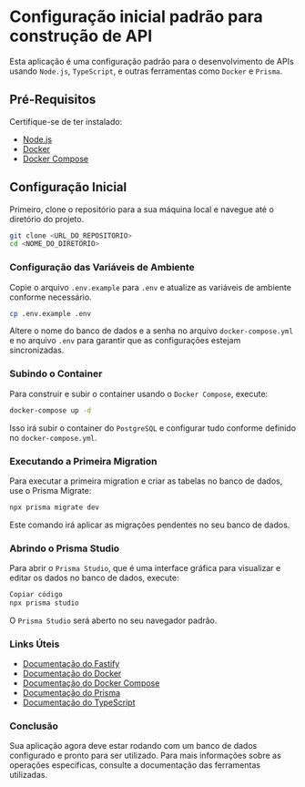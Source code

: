 # Configuração inicial padrão para construção de API

Esta aplicação é uma configuração padrão para o desenvolvimento de APIs usando `Node.js`, `TypeScript`, e outras ferramentas como `Docker` e `Prisma`.

## Pré-Requisitos

Certifique-se de ter instalado:
- [Node.js](https://nodejs.org/en/docs/)
- [Docker](https://docs.docker.com/get-started/)
- [Docker Compose](https://docs.docker.com/compose/)

## Configuração Inicial

Primeiro, clone o repositório para a sua máquina local e navegue até o diretório do projeto.

```bash
git clone <URL_DO_REPOSITORIO>
cd <NOME_DO_DIRETORIO>
``` 

### Configuração das Variáveis de Ambiente
Copie o arquivo  `.env.example` para `.env` e atualize as variáveis de ambiente conforme necessário.

```bash
cp .env.example .env
```
Altere o nome do banco de dados e a senha no arquivo `docker-compose.yml` e no arquivo `.env` para garantir que as configurações estejam sincronizadas.

### Subindo o Container
Para construir e subir o container usando o `Docker Compose`, execute:

```bash
docker-compose up -d
```

Isso irá subir o container do `PostgreSQL` e configurar tudo conforme definido no `docker-compose.yml`.

### Executando a Primeira Migration

Para executar a primeira migration e criar as tabelas no banco de dados, use o Prisma Migrate:

```bash
npx prisma migrate dev
```

Este comando irá aplicar as migrações pendentes no seu banco de dados.

### Abrindo o Prisma Studio

Para abrir o `Prisma Studio`, que é uma interface gráfica para visualizar e editar os dados no banco de dados, execute:

```bash
Copiar código
npx prisma studio
```
O `Prisma Studio` será aberto no seu navegador padrão.

### Links Úteis
- [Documentação do Fastify](https://fastify.dev/docs/latest/)
- [Documentação do Docker](https://docs.docker.com/manuals/)
- [Documentação do Docker Compose](https://docs.docker.com/compose/)
- [Documentação do Prisma](https://www.prisma.io/docs)
- [Documentação do TypeScript](https://www.typescriptlang.org/docs/)

### Conclusão
Sua aplicação agora deve estar rodando com um banco de dados configurado e pronto para ser utilizado. Para mais informações sobre as operações específicas, consulte a documentação das ferramentas utilizadas.
